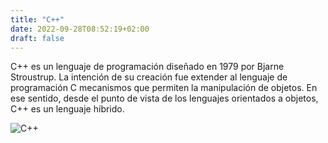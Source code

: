 ```yaml
---
title: "C++"
date: 2022-09-28T08:52:19+02:00
draft: false
---
```


C++ es un lenguaje de programación diseñado en 1979 por Bjarne Stroustrup. La intención de su creación fue extender al lenguaje de programación C mecanismos que permiten la manipulación de objetos. En ese sentido, desde el punto de vista de los lenguajes orientados a objetos, C++ es un lenguaje híbrido.

![C++](https://i.ytimg.com/vi/dJzLmjSJc2c/maxresdefault.jpg)